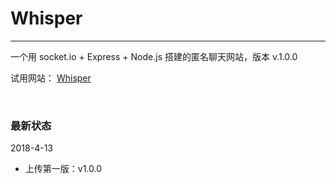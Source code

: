 # Whisper

---
一个用 socket.io + Express + Node.js 搭建的匿名聊天网站，版本 v.1.0.0

试用网站： [Whisper](www.famousczm.cn:4050)

<br>

### **最新状态**

2018-4-13

* 上传第一版：v1.0.0
